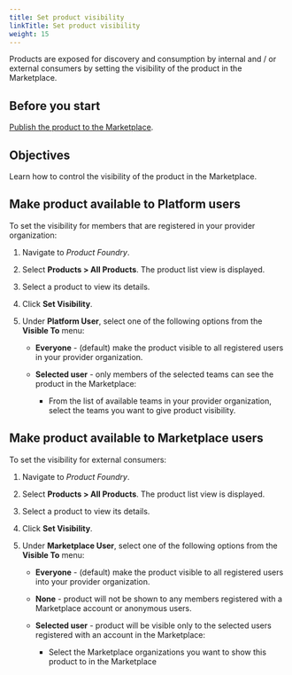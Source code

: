 ```yaml
---
title: Set product visibility
linkTitle: Set product visibility
weight: 15
---
```


Products are exposed for discovery and consumption by internal and / or external consumers by setting the visibility of the product in the Marketplace.

## Before you start

[Publish the product to the Marketplace](/docs/manage_martketplace/publish_to_marketplace/).

## Objectives

Learn how to control the visibility of the product in the Marketplace.

## Make product available to Platform users

To set the visibility for members that are registered in your provider organization:

1. Navigate to *Product Foundry*.
2. Select **Products > All Products**. The product list view is displayed.
3. Select a product to view its details.
4. Click **Set Visibility**.
5. Under **Platform User**, select one of the following options from the **Visible To** menu:

    * **Everyone** - (default) make the product visible to all registered users in your provider organization.
    * **Selected user** - only members of the selected teams can see the product in the Marketplace:

        * From the list of available teams in your provider organization, select the teams you want to give product visibility.

## Make product available to Marketplace users

To set the visibility for external consumers:

1. Navigate to *Product Foundry*.
2. Select **Products > All Products**. The product list view is displayed.
3. Select a product to view its details.
4. Click **Set Visibility**.
5. Under **Marketplace User**, select one of the following options from the **Visible To** menu:

    * **Everyone** - (default) make the product visible to all registered users into your provider organization.
    * **None** - product will not be shown to any members registered with a Marketplace account or anonymous users.
    * **Selected user** - product will be visible only to the selected users registered with an account in the Marketplace:

        * Select the Marketplace organizations you want to show this product to in the Marketplace
